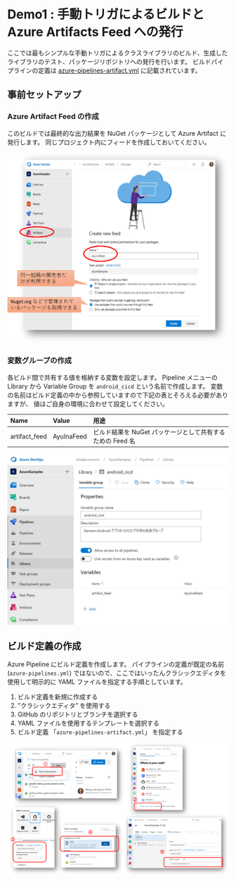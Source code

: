 # Demo1 : 手動トリガによるビルドと Azure Artifacts Feed への発行

ここでは最もシンプルな手動トリガによるクラスライブラリのビルド、生成したライブラリのテスト、パッケージリポジトリへの発行を行います。
ビルドパイプラインの定義は [azure-pipelines-artifact.yml](../azure-pipelines-artifact.yml) に記載されています。

## 事前セットアップ

### Azure Artifact Feed の作成

このビルドでは最終的な出力結果を NuGet パッケージとして Azure Artifact に発行します。
同じプロジェクト内にフィードを作成しておいてください。

![フィード](./demo1-create-artifact-feed.png)

### 変数グループの作成

各ビルド間で共有する値を格納する変数を設定します。
Pipeline メニューの Library から Variable Group を  `android_cicd`  という名前で作成します。
変数の名前はビルド定義の中から参照していますので下記の表とそろえる必要がありますが、
値はご自身の環境に合わせて設定してください。

| Name | Value | 用途 |
|:--|:--|:--|
| artifact_feed | AyuInaFeed | ビルド結果を NuGet パッケージとして共有するための Feed 名 |

![変数グループ](./demo1-define-variable-group.png)

## ビルド定義の作成

Azure Pipeline にビルド定義を作成します。
パイプラインの定義が既定の名前 (`azure-pipelines.yml`) ではないので、ここではいったんクラシックエディタを使用して明示的に YAML ファイルを指定する手順としています。

1. ビルド定義を新規に作成する
1. ”クラシックエディタ” を使用する
1. GitHub のリポジトリとブランチを選択する
1. YAML ファイルを使用するテンプレートを選択する
1. ビルド定義 「`azure-pipelines-artifact.yml`」 を指定する

![ビルド定義の作成](./demo1-create-build-pipeline.png)





